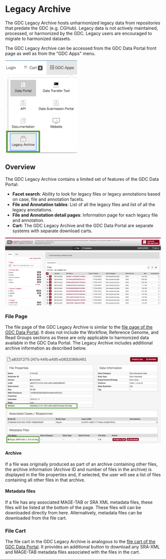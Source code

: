 # Legacy Archive

The GDC Legacy Archive hosts unharmonized legacy data from repositories that predate the GDC (e.g. CGHub). Legacy data is not actively maintained, processed, or harmonized by the GDC. Legacy users are encouraged to migrate to harmonized datasets.

The GDC Legacy Archive can be accessed from the GDC Data Portal front page as well as from the "GDC Apps" menu.

[![GDC apps archive](images/gdc-data-portal-gdc-apps-archive.png)](images/gdc-data-portal-gdc-apps-archive.png "Click to see the full image.")


## Overview

The GDC Legacy Archive contains a limited set of features of the GDC Data Portal:

* __Facet search__: Ability to look for legacy files or legacy annotations based on case, file and annotation facets.
* __File and Annotation tables__: List of all the legacy files and list of all the legacy annotations.
* __File and Annotation detail pages__: Information page for each legacy file and annotation.
* __Cart__:  The GDC Legacy Archive and the GDC Data Portal are separate systems with separate download carts.

[![Legacy Archive Portal](images/gdc-legacy-portal-home.png)](images/gdc-legacy-portal-home.png "Click to see the full image.")

### File Page

The file page of the GDC Legacy Archive is similar to the [file page of the GDC Data Portal](Cases_and_Files.md#file-detail-page). It does not include the Workflow, Reference Genome, and Read Groups sections as these are only applicable to harmonized data available in the GDC Data Portal. The Legacy Archive includes additional archive information as described below.

[![Files Entity Page](images/gdc-data-portal-files-entity-page-Archive-MagTab.png)](images/gdc-data-portal-files-entity-page-Archive-MagTab.png "Click to see the full image.")

#### Archive

If a file was originally produced as part of an archive containing other files, the archive information (Archive ID and number of files in the archive) is displayed in the file properties and, if selected, the user will see a list of files containing all other files in that archive.

#### Metadata files

If a file has any associated MAGE-TAB or SRA XML metadata files, these files will be listed at the bottom of the page. These files will can be downloaded directly from here. Alternatively, metadata files can be downloaded from the file cart.

### File Cart

The file cart in the GDC Legacy Archive is analogous to the [file cart of the GDC Data Portal](Cart.md). It provides an additional button to download any SRA-XML and MAGE-TAB metadata files associated with the files in the cart.
